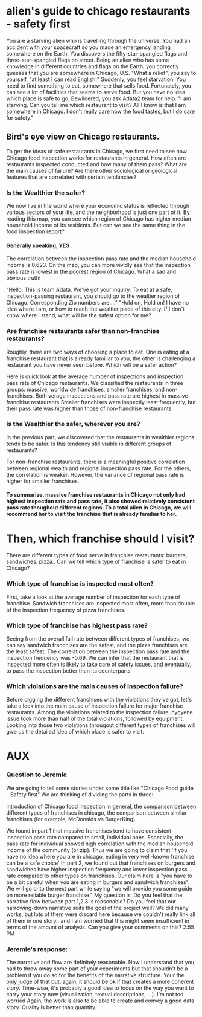 # alien's guide to chicago restaurants - safety first

You are a starving alien who is travelling through the universe. You had an accident with your spacecraft so you made an emergency landing somewhere on the Earth. You discovers the fifty-star-spangled flags and three-star-spangled flags on street. Being an alien who has some knowledge in different countries and flags on the Earth, you correctly guesses that you are somewhere in Chicago, U.S. "What a relief", you say to yourself, "at least I can read English!"
Suddenly, you feel starvation. You need to find something to eat, somewhere that sells food. Fortunately, you can see a lot of facilities that seems to serve food. But you have no idea which place is safe to go. Bewildered, you ask Adata2 team for help.
"I am starving. Can you tell me which restaurant to visit? All I know is that I am somewhere in Chicago. I don't really care how the food tastes, but I do care for safety."

## Bird's eye view on Chicago restaurants.

To get the ideas of safe restaurants in Chicago, we first need to see how Chicago food inspection works for restaurants in general. How often are restaurants inspected conducted and how many of them pass? What are the main causes of failure? Are there other sociological or geological features that are correlated with certain tendancies?

### Is the Wealthier the safer? 
We now live in the world where your economic status is reflected through various sectors of your life, and the neighborhood is just one part of it. By reading this map, you can see which region of Chicago has higher median household income of its residents. But can we see the same thing in the food inspection report?
#### Generally speaking, YES
The correlation between the inspection pass rate and the median household income is 0.623. On the map, you can more vividly see that the inspection pass rate is lowest in the poorest region of Chicago. What a sad and obvious truth!

"Hello. This is team Adata. We've got your inquiry. To eat at a safe, inspection-passing restaurant, you should go to the wealtier region of Chicago. Corresponding Zip numbers are...."
"Hold on, Hold on! I have no idea where I am, or how to reach the wealtier place of this city. If I don't know where I stand, what will be the safest option for me?

### Are franchise restaurants safer than non-franchise restaurants?
Roughly, there are two ways of choosing a place to eat. One is eating at a franchise restaurant that is already familiar to you, the other is challenging a restaurant you have never seen before. Which will be a safer action? 

Here is quick look at the average number of inspections and inspection pass rate of Chicago restaurants. We classified the restaurants in three groups: massive, worldwide franchises, smaller franchises, and non-franchises. Both verage inspections and pass rate are highest in massive franchise restaurants.Smaller franchises were inspectly least frequently, but their pass rate was higher than those of non-franchise restaurants

### Is the Wealthier the safer, wherever you are?

In the previous part, we discovered that the restaurants in wealthier regions tends to be safer. Is this tendency still visible in different groups of restaurants?

For non-franchise restaurants, there is a meaningful positive correlation between regional wealth and regional inspection pass rate. For the others, the correlation is weaker. However, the variance of regional pass rate is higher for smaller franchises. 


#### To summarize, massive franchise restaurants in Chicago not only had highest inspection rate and pass rate, it also showed relatively consistent pass rate thoughout different regions. To a total alien in Chicago, we will recommend her to visit the franchise that is already familiar to her.

# Then, which franchise should I visit?
There are different types of food serve in franchise restaurants: burgers, sandwiches, pizza.. Can we tell which type of franchise is safer to eat in Chicago?

### Which type of franchise is inspected most often?
First, take a look at the average number of inspection for each type of franchise. Sandwich franchises are inspected most often, more than double of the inspection frequency of pizza franchises.

### Which type of franchise has highest pass rate?
Seeing from the overall fail rate between different types of franchises, we can say sandwich franchises are the safest, and the pizza franchises are the least safest. The correlation between the inspection pass rate and the inspection frequency was -0.69. We can infer that the restaurant that is inspected more often is likely to take care of safety issues, and eventually, to pass the inspection better than its counterparts

### Which violations are the main causes of inspection failure?
Before digging the different franchises with the violations they've got, let's take a look into the main cause of inspection failure for major franchise restaurants.
Among the violations related to the inspection failure, hygyene issue took more than half of the total violations, followed by equipment. Looking into those two violations througout different types of franchises will give us the detailed idea of which place is safer to visit.




# AUX
### Question to Jeremie

We are going to tell some stories under some title like "Chicago Food guide - Safety first"
We are thinking of dividing the parts in three: 

introduction of Chicago food inspection in general,
the comparison between different types of franchises in chicago,
the comparison between similar franchises (for example, McDonalds vs BurgerKing)

We found in part 1 that massive franchises tend to have consistent inspection pass rate compared to small, individual ones. Especially, the pass rate for individual showed high correlation with the median household income of the community (or zip). Thus we are going to claim that 'if you have no idea where you are in chicago, eating in very well-known franchise can be a safe choice'
In part 2, we found out that franchises on burgers and sandwiches have higher inspection frequency and lower inspection pass rate compared to other types on franchises. Our claim here is "you have to be a bit careful when you are eating in burgers and sandwich franchises". We will go onto the next part while saying "we will provide you some guide on more reliable burger franchise."
My question is:
Do you feel that the narrative flow between part 1,2,3 is reasonable?
Do you feel that our narrowing-down narrative suits the goal of the project well?
We did many works, but lots of them were discard here because we couldn't really link all of them in one story.. and I am worried that this might seem insufficient in terms of the amount of analysis. Can you give your comments on this?
2:55 PM

### Jeremie's response: 

The narrative and flow are definitely reasonable. Now I understand that you had to throw away some part of your experiments but that shouldn't be a problem if you do so for the benefits of the narrative structure.
Your the only judge of that but, again, it should be ok if that creates a more coherent story. Time-wise, it's probably a good idea to focus on the way you want to carry your story now (visualization, textual descriptions, ...).
I'm not too worried  Again, the work is also to be able to create and convey a good data story. Quality is better than quantity.

